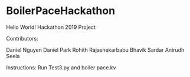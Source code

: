 # BoilerPaceHackathon
Hello World! Hackathon 2019 Project

Contributors: 

Daniel Nguyen
Daniel Park
Rohith Rajashekarbabu
Bhavik Sardar
Anirudh Seela

Instructions:
Run Test3.py and boiler pace.kv
